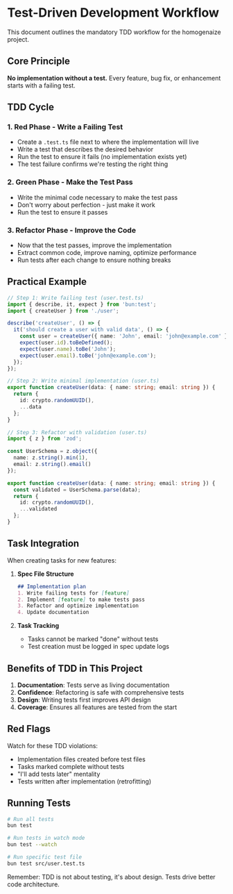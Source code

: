 # Test-Driven Development Workflow

This document outlines the mandatory TDD workflow for the homogenaize project.

## Core Principle
**No implementation without a test.** Every feature, bug fix, or enhancement starts with a failing test.

## TDD Cycle

### 1. Red Phase - Write a Failing Test
- Create a `.test.ts` file next to where the implementation will live
- Write a test that describes the desired behavior
- Run the test to ensure it fails (no implementation exists yet)
- The test failure confirms we're testing the right thing

### 2. Green Phase - Make the Test Pass
- Write the minimal code necessary to make the test pass
- Don't worry about perfection - just make it work
- Run the test to ensure it passes

### 3. Refactor Phase - Improve the Code
- Now that the test passes, improve the implementation
- Extract common code, improve naming, optimize performance
- Run tests after each change to ensure nothing breaks

## Practical Example

```typescript
// Step 1: Write failing test (user.test.ts)
import { describe, it, expect } from 'bun:test';
import { createUser } from './user';

describe('createUser', () => {
  it('should create a user with valid data', () => {
    const user = createUser({ name: 'John', email: 'john@example.com' });
    expect(user.id).toBeDefined();
    expect(user.name).toBe('John');
    expect(user.email).toBe('john@example.com');
  });
});

// Step 2: Write minimal implementation (user.ts)
export function createUser(data: { name: string; email: string }) {
  return {
    id: crypto.randomUUID(),
    ...data
  };
}

// Step 3: Refactor with validation (user.ts)
import { z } from 'zod';

const UserSchema = z.object({
  name: z.string().min(1),
  email: z.string().email()
});

export function createUser(data: { name: string; email: string }) {
  const validated = UserSchema.parse(data);
  return {
    id: crypto.randomUUID(),
    ...validated
  };
}
```

## Task Integration

When creating tasks for new features:

1. **Spec File Structure**
   ```markdown
   ## Implementation plan
   1. Write failing tests for [feature]
   2. Implement [feature] to make tests pass
   3. Refactor and optimize implementation
   4. Update documentation
   ```

2. **Task Tracking**
   - Tasks cannot be marked "done" without tests
   - Test creation must be logged in spec update logs

## Benefits of TDD in This Project

1. **Documentation**: Tests serve as living documentation
2. **Confidence**: Refactoring is safe with comprehensive tests
3. **Design**: Writing tests first improves API design
4. **Coverage**: Ensures all features are tested from the start

## Red Flags

Watch for these TDD violations:
- Implementation files created before test files
- Tasks marked complete without tests
- "I'll add tests later" mentality
- Tests written after implementation (retrofitting)

## Running Tests

```bash
# Run all tests
bun test

# Run tests in watch mode
bun test --watch

# Run specific test file
bun test src/user.test.ts
```

Remember: TDD is not about testing, it's about design. Tests drive better code architecture.